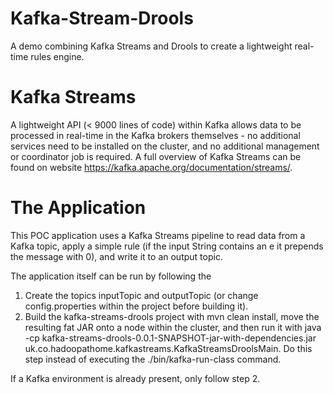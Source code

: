 # Kafka-Stream-Drools
A demo combining Kafka Streams and Drools to create a lightweight real-time rules engine.

# Kafka Streams
A lightweight API (< 9000 lines of code) within Kafka allows data to be processed in real-time in the Kafka brokers themselves - 
no additional services need to be installed on the cluster, and no additional management or coordinator job is required. 
A full overview of Kafka Streams can be found on website https://kafka.apache.org/documentation/streams/. 

# The Application
This POC application uses a Kafka Streams pipeline to read data from a Kafka topic, apply a simple rule (if the input String contains an e 
it prepends the message with 0), and write it to an output topic. 

The application itself can be run by following the

1. Create the topics inputTopic and outputTopic (or change config.properties within the project before building it).
2. Build the kafka-streams-drools project with mvn clean install, move the resulting fat JAR onto a node within the cluster, and then run it with java -cp kafka-streams-drools-0.0.1-SNAPSHOT-jar-with-dependencies.jar uk.co.hadoopathome.kafkastreams.KafkaStreamsDroolsMain. Do this step instead of executing the ./bin/kafka-run-class command.

If a Kafka environment is already present, only follow step 2.
